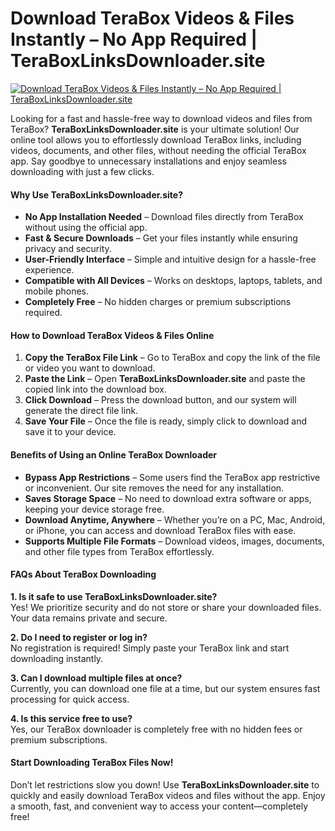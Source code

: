 # Download TeraBox Videos & Files Instantly – No App Required | TeraBoxLinksDownloader.site
[![Download TeraBox Videos & Files Instantly – No App Required | TeraBoxLinksDownloader.site](https://blogger.googleusercontent.com/img/b/R29vZ2xl/AVvXsEjpc37Lx_Zkps4SpTMx9azsyokI2es3I50c7wVRXSELY9WcuAvVDuiRsdIK-i_2zs_YE-savfs3qirKjiU3kS-c3cip5tZ0n2cQ0vKoJYcqNd9VMBRwRam2PqDELLoSggsQuY3xiI7RmdsAqNHRHe1oqNur49Hg5n7Gwty3F1Uf6EOXNZnSttj7ZFDTeZ0/s16000-rw/Download%20TeraBox%20Videos%20&%20Files%20Instantly%20%E2%80%93%20No%20App%20Required%20_%20TeraBoxLinksDownloader.site%20-%20visual%20selection.png "Download TeraBox Videos & Files Instantly – No App Required | TeraBoxLinksDownloader.site")](https://blogger.googleusercontent.com/img/b/R29vZ2xl/AVvXsEjpc37Lx_Zkps4SpTMx9azsyokI2es3I50c7wVRXSELY9WcuAvVDuiRsdIK-i_2zs_YE-savfs3qirKjiU3kS-c3cip5tZ0n2cQ0vKoJYcqNd9VMBRwRam2PqDELLoSggsQuY3xiI7RmdsAqNHRHe1oqNur49Hg5n7Gwty3F1Uf6EOXNZnSttj7ZFDTeZ0/s873/Download%20TeraBox%20Videos%20&%20Files%20Instantly%20%E2%80%93%20No%20App%20Required%20_%20TeraBoxLinksDownloader.site%20-%20visual%20selection.png)

Looking for a fast and hassle-free way to download videos and files from TeraBox? **TeraBoxLinksDownloader.site** is your ultimate solution! Our online tool allows you to effortlessly download TeraBox links, including videos, documents, and other files, without needing the official TeraBox app. Say goodbye to unnecessary installations and enjoy seamless downloading with just a few clicks.

#### **Why Use TeraBoxLinksDownloader.site?**

*   **No App Installation Needed** – Download files directly from TeraBox without using the official app.
*   **Fast & Secure Downloads** – Get your files instantly while ensuring privacy and security.
*   **User-Friendly Interface** – Simple and intuitive design for a hassle-free experience.
*   **Compatible with All Devices** – Works on desktops, laptops, tablets, and mobile phones.
*   **Completely Free** – No hidden charges or premium subscriptions required.

#### **How to Download TeraBox Videos & Files Online**

1.  **Copy the TeraBox File Link** – Go to TeraBox and copy the link of the file or video you want to download.
2.  **Paste the Link** – Open **TeraBoxLinksDownloader.site** and paste the copied link into the download box.
3.  **Click Download** – Press the download button, and our system will generate the direct file link.
4.  **Save Your File** – Once the file is ready, simply click to download and save it to your device.

#### **Benefits of Using an Online TeraBox Downloader**

*   **Bypass App Restrictions** – Some users find the TeraBox app restrictive or inconvenient. Our site removes the need for any installation.
*   **Saves Storage Space** – No need to download extra software or apps, keeping your device storage free.
*   **Download Anytime, Anywhere** – Whether you’re on a PC, Mac, Android, or iPhone, you can access and download TeraBox files with ease.
*   **Supports Multiple File Formats** – Download videos, images, documents, and other file types from TeraBox effortlessly.

#### **FAQs About TeraBox Downloading**

**1\. Is it safe to use TeraBoxLinksDownloader.site?**  
Yes! We prioritize security and do not store or share your downloaded files. Your data remains private and secure.

**2\. Do I need to register or log in?**  
No registration is required! Simply paste your TeraBox link and start downloading instantly.

**3\. Can I download multiple files at once?**  
Currently, you can download one file at a time, but our system ensures fast processing for quick access.

**4\. Is this service free to use?**  
Yes, our TeraBox downloader is completely free with no hidden fees or premium subscriptions.

#### **Start Downloading TeraBox Files Now!**

Don’t let restrictions slow you down! Use **TeraBoxLinksDownloader.site** to quickly and easily download TeraBox videos and files without the app. Enjoy a smooth, fast, and convenient way to access your content—completely free!
